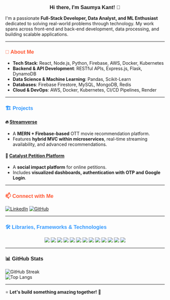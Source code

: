### <p align="center" style="font-family: 'Poppins', sans-serif;">Hi there, I'm Saumya Kant! 👋</p>

I'm a passionate **Full-Stack Developer, Data Analyst, and ML Enthusiast** dedicated to solving real-world problems through technology. My work spans across front-end and back-end development, data processing, and building scalable applications.

---

### <p style="font-family: 'Poppins', sans-serif; color: #FF5733;">🚀 About Me</p>
-  **Tech Stack**: React, Node.js, Python, Firebase, AWS, Docker, Kubernetes
-  **Backend & API Development**: RESTful APIs, Express.js, Flask, DynamoDB
-  **Data Science & Machine Learning**: Pandas, Scikit-Learn
-  **Databases**: Firebase Firestore, MySQL, MongoDB, Redis
-  **Cloud & DevOps**: AWS, Docker, Kubernetes, CI/CD Pipelines, Render

---

### <p style="font-family: 'Poppins', sans-serif; color: #3399FF;">🏗️ Projects</p>

#### 🔥 [Streamverse](https://github.com/saumyakant4421/streamverse)
- A **MERN + Firebase-based** OTT movie recommendation platform.
- Features **hybrid MVC within microservices**, real-time streaming availability, and advanced recommendations.

#### 📢 [Catalyst Petition Platform](https://github.com/saumyakant4421/Catalyst-v1)
- A **social impact platform** for online petitions.
- Includes **visualized dashboards, authentication with OTP and Google Login**.

---

### <p style="font-family: 'Poppins', sans-serif; color: #FF5733;">📫 Connect with Me</p>
[![LinkedIn](https://img.shields.io/badge/LinkedIn-Connect-%230077B5.svg?style=for-the-badge&logo=linkedin&logoColor=white)]([https://www.linkedin.com/in/saumya-kant-167b99191/](https://www.linkedin.com/in/saumya-kant-kamal-167b99191/))  
[![GitHub](https://img.shields.io/badge/GitHub-Follow-%23181717.svg?style=for-the-badge&logo=github&logoColor=white)](https://github.com/saumyakant4421)

---

### <p style="font-family: 'Poppins', sans-serif; color: #3399FF;">🛠️ Libraries, Frameworks & Technologies</p>
<p align="center">
  <img src="https://img.shields.io/badge/React-%2361DAFB.svg?style=for-the-badge&logo=react&logoColor=black" />
  <img src="https://img.shields.io/badge/Node.js-%23339933.svg?style=for-the-badge&logo=node.js&logoColor=white" />
  <img src="https://img.shields.io/badge/Express.js-%23000000.svg?style=for-the-badge&logo=express&logoColor=white" />
  <img src="https://img.shields.io/badge/EJS-%238FBC8F.svg?style=for-the-badge&logo=javascript&logoColor=white" />
  <img src="https://img.shields.io/badge/MongoDB-%2347A248.svg?style=for-the-badge&logo=mongodb&logoColor=white" />
  <img src="https://img.shields.io/badge/Python-%233776AB.svg?style=for-the-badge&logo=python&logoColor=white" />
  <img src="https://img.shields.io/badge/Firebase-%23FFCA28.svg?style=for-the-badge&logo=firebase&logoColor=black" />
  <img src="https://img.shields.io/badge/AWS-%23232F3E.svg?style=for-the-badge&logo=amazon-aws&logoColor=white" />
  <img src="https://img.shields.io/badge/Docker-%232496ED.svg?style=for-the-badge&logo=docker&logoColor=white" />
  <img src="https://img.shields.io/badge/Kubernetes-%23326CE5.svg?style=for-the-badge&logo=kubernetes&logoColor=white" />
  <img src="https://img.shields.io/badge/Redis-%23DC382D.svg?style=for-the-badge&logo=redis&logoColor=white" />
  <img src="https://img.shields.io/badge/MySQL-%234479A1.svg?style=for-the-badge&logo=mysql&logoColor=white" />
  <img src="https://img.shields.io/badge/Render-%2346E3B7.svg?style=for-the-badge&logo=render&logoColor=white" />
</p>

---

### <p style="font-family: 'Poppins', sans-serif;">📊 GitHub Stats</p>
![GitHub Streak](https://github-readme-streak-stats.herokuapp.com/?user=saumyakant4421&theme=radical)  
![Top Langs](https://github-readme-stats.vercel.app/api/top-langs/?username=saumyakant4421&layout=compact&theme=radical)  

---

⭐ **Let's build something amazing together!** 🚀  
